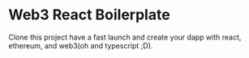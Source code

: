 # Web3 React Boilerplate

Clone this project have a fast launch and create your dapp with react, ethereum, and web3(oh and typescript ;D).
